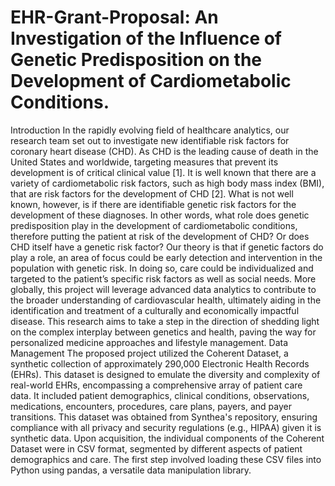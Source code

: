 # EHR-Grant-Proposal: An Investigation of the Influence of Genetic Predisposition on the Development of Cardiometabolic Conditions.
Introduction
In the rapidly evolving field of healthcare analytics, our research team set out to investigate new
identifiable risk factors for coronary heart disease (CHD). As CHD is the leading cause of death
in the United States and worldwide, targeting measures that prevent its development is of critical
clinical value [1]. It is well known that there are a variety of cardiometabolic risk factors, such as
high body mass index (BMI), that are risk factors for the development of CHD [2]. What is not
well known, however, is if there are identifiable genetic risk factors for the development of these
diagnoses. In other words, what role does genetic predisposition play in the development of
cardiometabolic conditions, therefore putting the patient at risk of the development of CHD? Or
does CHD itself have a genetic risk factor?
Our theory is that if genetic factors do play a role, an area of focus could be early detection and
intervention in the population with genetic risk. In doing so, care could be individualized and
targeted to the patient’s specific risk factors as well as social needs. More globally, this project
will leverage advanced data analytics to contribute to the broader understanding of
cardiovascular health, ultimately aiding in the identification and treatment of a culturally and
economically impactful disease. This research aims to take a step in the direction of shedding
light on the complex interplay between genetics and health, paving the way for personalized
medicine approaches and lifestyle management.
Data Management
The proposed project utilized the Coherent Dataset, a synthetic collection of approximately
290,000 Electronic Health Records (EHRs). This dataset is designed to emulate the diversity and
complexity of real-world EHRs, encompassing a comprehensive array of patient care data. It
included patient demographics, clinical conditions, observations, medications, encounters,
procedures, care plans, payers, and payer transitions. This dataset was obtained from Synthea's
repository, ensuring compliance with all privacy and security regulations (e.g., HIPAA) given it
is synthetic data. Upon acquisition, the individual components of the Coherent Dataset were in
CSV format, segmented by different aspects of patient demographics and care. The first step
involved loading these CSV files into Python using pandas, a versatile data manipulation library.
